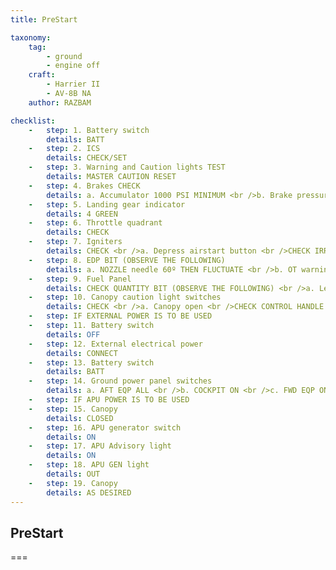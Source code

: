 ```yaml
---
title: PreStart

taxonomy:
    tag:
        - ground
        - engine off
    craft:
        - Harrier II
        - AV-8B NA
    author: RAZBAM

checklist:
    -   step: 1. Battery switch 
        details: BATT 
    -   step: 2. ICS 
        details: CHECK/SET 
    -   step: 3. Warning and Caution lights TEST 
        details: MASTER CAUTION RESET 
    -   step: 4. Brakes CHECK 
        details: a. Accumulator 1000 PSI MINIMUM <br />b. Brake pressure 1500 PSI MINIMUM IF AIRCRAFT NOT SECURED 
    -   step: 5. Landing gear indicator 
        details: 4 GREEN 
    -   step: 6. Throttle quadrant 
        details: CHECK 
    -   step: 7. Igniters 
        details: CHECK <br />a. Depress airstart button <br />CHECK IRREGULAR CRACKING SOUND<br /> IF NO SOUND OR SOUND IS REGULAR, CHECK HAS FAILED <br />b. Manual fuel switch <br />SWITCH ON  <br />CHECK IGNITERS  <br />SWITCH OFF 
    -   step: 8. EDP BIT (OBSERVE THE FOLLOWING) 
        details: a. NOZZLE needle 60º THEN FLUCTUATE <br />b. OT warning light ON <br />c. 15 SEC light ON <br />d. Water flow light ON <br />e. Lights after BIT complete ALL OFF 
    -   step: 9. Fuel Panel 
        details: CHECK QUANTITY BIT (OBSERVE THE FOLLOWING) <br />a. Left window 1400 +/- 100 <br />b. Right window 2400 +/- 100 <br />c. TOT window 3800 +/- 200 <br />d. L and R fuel low level lights FLASHING <br />e. LOAD caution light ON <br />f. BINGO caution light (if bingo fuel set above 4000 pounds) ON <br />g. LEFT and RIGHT full advisory lights FLASHING <br />h. Lights after BIT complete ALL OUT 
    -   step: 10. Canopy caution light switches 
        details: CHECK <br />a. Canopy open <br />CHECK CONTROL HANDLE FULL FORWARD AND CANOPY CAUTION LIGHT ON <br />b. Pull canopy control handle full aft <br />CHECK CANOPY CAUTION LIGHT OFF <br />c. Canopy close <br />CHECK CONTROL HANDLE FULL FORWARD AND CANOPY CAUTION LIGHT OFF        
    -   step: IF EXTERNAL POWER IS TO BE USED 
    -   step: 11. Battery switch 
        details: OFF 
    -   step: 12. External electrical power 
        details: CONNECT 
    -   step: 13. Battery switch 
        details: BATT 
    -   step: 14. Ground power panel switches  
        details: a. AFT EQP ALL <br />b. COCKPIT ON <br />c. FWD EQP ON <br />d. STORES ACP or SMS 
    -   step: IF APU POWER IS TO BE USED 
    -   step: 15. Canopy 
        details: CLOSED 
    -   step: 16. APU generator switch 
        details: ON 
    -   step: 17. APU Advisory light 
        details: ON 
    -   step: 18. APU GEN light 
        details: OUT 
    -   step: 19. Canopy 
        details: AS DESIRED 
---
```


## PreStart

===
